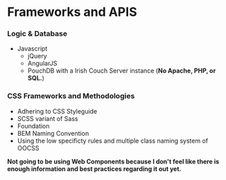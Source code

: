 # Frameworks and APIS

### Logic & Database

- Javascript
	- jQuery
	- AngularJS
	- PouchDB with a Irish Couch Server instance (**No Apache, PHP, or SQL.**)

### CSS Frameworks and Methodologies

- Adhering to CSS Styleguide
- SCSS variant of Sass
- Foundation
- BEM Naming Convention
- Using the low specificty rules and multiple class naming system of OOCSS

**Not going to be using Web Components because I don't feel like there is enough information and best practices regarding it out yet.**